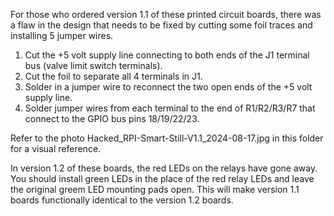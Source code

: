 For those who ordered version 1.1 of these printed circuit boards, there was a flaw in the design that needs to be fixed by cutting some foil traces and installing 5 jumper wires.

1. Cut the +5 volt supply line connecting to both ends of the J1 terminal bus (valve limit switch terminals).
2. Cut the foil to separate all 4 terminals in J1.
3. Solder in a jumper wire to reconnect the two open ends of the +5 volt supply line.
4. Solder jumper wires from each terminal to the end of R1/R2/R3/R7 that connect to the GPIO bus pins 18/19/22/23.

Refer to the photo Hacked_RPI-Smart-Still-V1.1_2024-08-17.jpg in this folder for a visual reference.

In version 1.2 of these boards, the red LEDs on the relays have gone away. You should install green LEDs in the place of the red relay LEDs and leave the original greem LED mounting pads open. This will make version 1.1 boards functionally identical to the version 1.2 boards.
